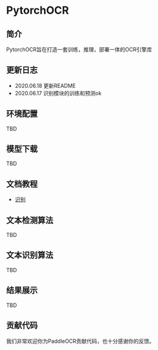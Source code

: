 # PytorchOCR

## 简介
PytorchOCR旨在打造一套训练，推理，部署一体的OCR引擎库

## 更新日志
* 2020.06.18 更新README
* 2020.06.17 识别模块的训练和预测ok

## 环境配置
TBD

## 模型下载
TBD

## 文档教程
* [识别](doc/识别.md)

## 文本检测算法
TBD

## 文本识别算法
TBD

## 结果展示
TBD
## 贡献代码
我们非常欢迎你为PaddleOCR贡献代码，也十分感谢你的反馈。